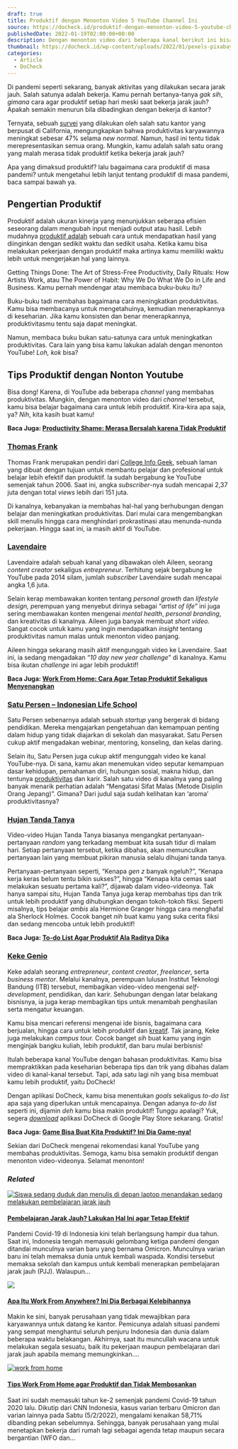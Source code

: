 ```yaml
---
draft: true
title: Produktif dengan Menonton Video 5 YouTube Channel Ini
source: https://docheck.id/produktif-dengan-menonton-video-5-youtube-channel-ini/
publishedDate: 2022-01-19T02:00:00+00:00
description: Dengan menonton video dari beberapa kanal berikut ini bisa membuatmu lebih produktif! Kira-kira apa saja, ya? Nih, kita kasih buat kamu!
thumbnail: https://docheck.id/wp-content/uploads/2022/01/pexels-pixabay-221181-1200x800.jpg
categories:
  - Article
  - DoCheck
---
```


Di pandemi seperti sekarang, banyak aktivitas yang dilakukan secara jarak jauh. Salah satunya adalah bekerja. Kamu pernah bertanya-tanya _gak sih_, _gimana_ cara agar produktif setiap hari meski saat bekerja jarak jauh? Apakah semakin menurun bila dibadingkan dengan bekerja di kantor?

Ternyata, sebuah [survei](https://www.forbes.com/sites/chriswestfall/2020/05/20/new-survey-shows-47-increase-in-productivity-3-things-you-must-do-when-working-from-home/?sh=6752ce8d80dc) yang dilakukan oleh salah satu kantor yang berpusat di California, mengungkapkan bahwa produktivitas karyawannya meningkat sebesar 47% selama _new normal._ Namun, hasil ini tentu tidak merepresentasikan semua orang. Mungkin, kamu adalah salah satu orang yang malah merasa tidak produktif ketika bekerja jarak jauh?

Apa yang dimaksud produktif? lalu bagaimana cara produktif di masa pandemi? untuk mengetahui lebih lanjut tentang produktif di masa pandemi, baca sampai bawah ya.

## Pengertian Produktif

Produktif adalah ukuran kinerja yang menunjukkan seberapa efisien seseorang dalam mengubah input menjadi output atau hasil. Lebih mudahnya [produktif adalah](https://www.gramedia.com/best-seller/produktif/) sebuah cara untuk mendapatkan hasil yang diinginkan dengan sedikit waktu dan sedikit usaha. Ketika kamu bisa melakukan pekerjaan dengan produktif maka artinya kamu memiliki waktu lebih untuk mengerjakan hal yang lainnya.

Getting Things Done: The Art of Stress-Free Productivity, Daily Rituals: How Artists Work, atau The Power of Habit: Why We Do What We Do in Life and Business. Kamu pernah mendengar atau membaca buku-buku itu?

Buku-buku tadi membahas bagaimana cara meningkatkan produktivitas. Kamu bisa membacanya untuk mengetahuinya, kemudian menerapkannya di keseharian. Jika kamu konsisten dan benar menerapkannya, produktivitasmu tentu saja dapat meningkat.

Namun, membaca buku bukan satu-satunya cara untuk meningkatkan produktivitas. Cara lain yang bisa kamu lakukan adalah dengan menonton YouTube! _Loh, kok_ bisa?

## Tips Produktif dengan Nonton Youtube

Bisa dong! Karena, di YouTube ada beberapa _channel_ yang membahas produktivitas. Mungkin, dengan menonton video dari _channel_ tersebut, kamu bisa belajar bagaimana cara untuk lebih produktif. Kira-kira apa saja, ya? _Nih_, kita kasih buat kamu!

**Baca Juga: [Productivity Shame: Merasa Bersalah karena Tidak Produktif](https://docheck.id/productivity-shame-merasa-bersalah-karena-tidak-produktif/)**

### [Thomas Frank](https://www.youtube.com/c/Thomasfrank)

Thomas Frank merupakan pendiri dari [College Info Geek](https://collegeinfogeek.com/), sebuah laman yang dibuat dengan tujuan untuk membantu pelajar dan profesional untuk belajar lebih efektif dan produktif. Ia sudah bergabung ke YouTube semenjak tahun 2006. Saat ini, angka _subscriber_\-nya sudah mencapai 2,37 juta dengan total _views_ lebih dari 151 juta.

Di kanalnya, kebanyakan ia membahas hal-hal yang berhubungan dengan belajar dan meningkatkan produktivitas. Dari mulai cara mengembangkan skill menulis hingga cara menghindari prokrastinasi atau menunda-nunda pekerjaan. Hingga saat ini, ia masih aktif di YouTube.

### [Lavendaire](https://www.youtube.com/c/Lavendaire)

Lavendaire adalah sebuah kanal yang dibawakan oleh Aileen, seorang _content creator_ sekaligus _entrepreneur_. Terhitung sejak bergabung ke YouTube pada 2014 silam, jumlah _subscriber_ Lavendaire sudah mencapai angka 1,6 juta.

Selain kerap membawakan konten tentang _personal growth_ dan *lifestyle design, p*erempuan yang menyebut dirinya sebagai “_artist of life_” ini juga sering membawakan konten mengenai _mental health_, _personal branding_, dan kreativitas di kanalnya. Aileen juga banyak membuat _short video._ Sangat cocok untuk kamu yang ingin mendapatkan _insight_ tentang produktivitas namun malas untuk menonton video panjang.

Aileen hingga sekarang masih aktif mengunggah video ke Lavendaire. Saat ini, ia sedang mengadakan “_10 day new year challenge_” di kanalnya. Kamu bisa ikutan _challenge_ ini agar lebih produktif!

**Baca Juga: [Work From Home: Cara Agar Tetap Produktif Sekaligus Menyenangkan](https://docheck.id/work-from-home-cara-agar-tetap-produktif-sekaligus-menyenangkan/)**

### [Satu Persen – Indonesian Life School](https://www.youtube.com/c/SatuPersenIndonesianLifeSchool)

Satu Persen sebenarnya adalah sebuah _startup_ yang bergerak di bidang pendidikan. Mereka mengajarkan pengetahuan dan kemampuan penting dalam hidup yang tidak diajarkan di sekolah dan masyarakat. Satu Persen cukup aktif mengadakan webinar, mentoring, konseling, dan kelas daring.

Selain itu, Satu Persen juga cukup aktif mengunggah video ke kanal YouTube-nya. Di sana, kamu akan menemukan video seputar kemampuan dasar kehidupan, pemahaman diri, hubungan sosial, makna hidup, dan tentunya [produktivitas](https://docheck.id/meningkatkan-produktivitas-di-tahun-baru-cek-to-do-list-ini/) dan karir. Salah satu video di kanalnya yang paling banyak menarik perhatian adalah “Mengatasi Sifat Malas (Metode Disiplin Orang Jepang)”. Gimana? Dari judul saja sudah kelihatan kan ‘aroma’ produktivitasnya?

### [Hujan Tanda Tanya](https://www.youtube.com/c/HujanTandaTanya)

Video-video Hujan Tanda Tanya biasanya mengangkat pertanyaan-pertanyaan _random_ yang terkadang membuat kita susah tidur di malam hari. Setiap pertanyaan tersebut, ketika dibahas, akan memunculkan pertanyaan lain yang membuat pikiran manusia selalu dihujani tanda tanya.

Pertanyaan-pertanyaan seperti, “Kenapa _gen z_ banyak ngeluh?”, “Kenapa kerja keras belum tentu bikin sukses?”, hingga “Kenapa kita cemas saat melakukan sesuatu pertama kali?”, dijawab dalam video-videonya. Tak hanya sampai situ, Hujan Tanda Tanya juga kerap membahas tips dan trik untuk lebih produktif yang dihubungkan dengan tokoh-tokoh fiksi. Seperti misalnya, tips belajar _ambis_ ala Hermione Granger hingga cara menghafal ala Sherlock Holmes. Cocok banget _nih_ buat kamu yang suka cerita fiksi dan sedang mencoba untuk lebih produktif!

**Baca Juga: [To-do List Agar Produktif Ala Raditya Dika](https://docheck.id/to-do-list-agar-produktif-ala-raditya-dika/)**

### [Keke Genio](https://www.youtube.com/c/KekeGenio)

Keke adalah seorang _entrepreneur_, _content creator_, _freelancer_, serta _business mentor_. Melalui kanalnya, perempuan lulusan Institut Teknologi Bandung (ITB) tersebut, membagikan video-video mengenai _self-development_, pendidikan, dan karir. Sehubungan dengan latar belakang bisnisnya, ia juga kerap membagikan tips untuk menambah penghasilan serta mengatur keuangan.

Kamu bisa mencari referensi mengenai ide bisnis, bagaimana cara berjualan, hingga cara untuk lebih produktif dan [kreatif](https://docheck.id/penting-untuk-membuat-konten-ini-cara-tingkatkan-kreativitas/). Tak jarang, Keke juga melakukan _campus tour._ Cocok banget _sih_ buat kamu yang ingin menginjak bangku kuliah, lebih produktif, dan baru mulai berbisnis!

Itulah beberapa kanal YouTube dengan bahasan produktivitas. Kamu bisa mempraktikkan pada keseharian beberapa tips dan trik yang dibahas dalam video di kanal-kanal tersebut. Tapi, ada satu lagi nih yang bisa membuat kamu lebih produktif, yaitu DoCheck!

Dengan aplikasi DoCheck, kamu bisa menentukan _goals_ sekaligus _to-do list_ apa saja yang diperlukan untuk mencapainya. Dengan adanya _to-do list_ seperti ini, dijamin _deh_ kamu bisa makin produktif! Tunggu apalagi? Yuk, segera _[download](https://play.google.com/store/apps/details?id=com.docheck.docheck)_ aplikasi DoCheck di Google Play Store sekarang. Gratis!

**Baca Juga: [Game Bisa Buat Kita Produktif? Ini Dia Game-nya!](https://docheck.id/game-bisa-buat-kita-produktif-ini-dia-game-nya/)**

Sekian dari DoCheck mengenai rekomendasi kanal YouTube yang membahas produktivitas. Semoga, kamu bisa semakin produktif dengan menonton video-videonya. Selamat menonton!

### _Related_

[![Siswa sedang duduk dan menulis di depan laptop menandakan sedang melakukan pembelajaran jarak jauh](https://i2.wp.com/docheck.id/wp-content/uploads/2022/02/pexels-tirachard-kumtanom-574285.jpg?resize=350%2C200&ssl=1)](https://docheck.id/pembelajaran-jarak-jauh-lakukan-hal-ini-agar-tetap-efektif/ "Pembelajaran Jarak Jauh? Lakukan Hal Ini agar Tetap Efektif")

#### [Pembelajaran Jarak Jauh? Lakukan Hal Ini agar Tetap Efektif](https://docheck.id/pembelajaran-jarak-jauh-lakukan-hal-ini-agar-tetap-efektif/ "Pembelajaran Jarak Jauh? Lakukan Hal Ini agar Tetap Efektif")

Pandemi Covid-19 di Indonesia kini telah berlangsung hampir dua tahun. Saat ini, Indonesia tengah memasuki gelombang ketiga pandemi dengan ditandai munculnya varian baru yang bernama Omicron. Munculnya varian baru ini telah memaksa dunia untuk kembali waspada. Kondisi tersebut memaksa sekolah dan kampus untuk kembali menerapkan pembelajaran jarak jauh (PJJ). Walaupun…

[![](https://i0.wp.com/docheck.id/wp-content/uploads/2022/12/apa-itu-work-from-anywhere.jpg?resize=350%2C200&ssl=1)](https://docheck.id/apa-itu-work-from-anywhere/ "Apa Itu Work From Anywhere? Ini Dia Berbagai Kelebihannya")

#### [Apa Itu Work From Anywhere? Ini Dia Berbagai Kelebihannya](https://docheck.id/apa-itu-work-from-anywhere/ "Apa Itu Work From Anywhere? Ini Dia Berbagai Kelebihannya")

Makin ke sini, banyak perusahaan yang tidak mewajibkan para karyawannya untuk datang ke kantor. Pemicunya adalah situasi pandemi yang sempat menghantui seluruh penjuru Indonesia dan dunia dalam beberapa waktu belakangan. Akhirnya, saat itu muncullah wacana untuk melakukan segala sesuatu, baik itu pekerjaan maupun pembelajaran dari jarak jauh apabila memang memungkinkan.…

[![work from home](https://i2.wp.com/docheck.id/wp-content/uploads/2022/02/pexels-photo-4974914.jpeg?resize=350%2C200&ssl=1)](https://docheck.id/work-from-home-cara-agar-tetap-produktif-sekaligus-menyenangkan/ "Tips Work From Home agar Produktif dan Tidak Membosankan")

#### [Tips Work From Home agar Produktif dan Tidak Membosankan](https://docheck.id/work-from-home-cara-agar-tetap-produktif-sekaligus-menyenangkan/ "Tips Work From Home agar Produktif dan Tidak Membosankan")

Saat ini sudah memasuki tahun ke-2 semenjak pandemi Covid-19 tahun 2020 lalu. Dikutip dari CNN Indonesia, kasus varian terbaru Omicron dan varian lainnya pada Sabtu (5/2/2022), mengalami kenaikan 58,71% dibanding pekan sebelumnya. Sehingga, banyak perusahaan yang mulai menetapkan bekerja dari rumah lagi sebagai agenda tetap maupun secara bergantian (WFO dan…
